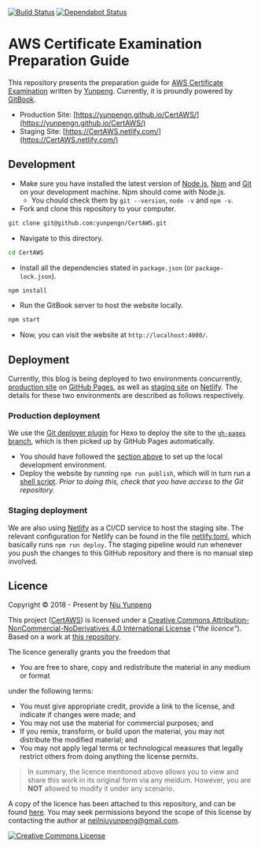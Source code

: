 [![Build Status](https://travis-ci.com/yunpengn/CertAWS.svg?branch=master)](https://travis-ci.com/yunpengn/CertAWS)
[![Dependabot Status](https://api.dependabot.com/badges/status?host=github&repo=yunpengn/CertAWS)](https://dependabot.com)

# AWS Certificate Examination Preparation Guide

This repository presents the preparation guide for [AWS Certificate Examination](https://aws.amazon.com/certification/) written by [Yunpeng](https://yunpengn.github.io/). Currently, it is proundly powered by [GitBook](https://github.com/GitbookIO/gitbook).

- Production Site: [https://yunpengn.github.io/CertAWS/](https://yunpengn.github.io/CertAWS/)
- Staging Site: [https://CertAWS.netlify.com/](https://CertAWS.netlify.com/)

## Development

- Make sure you have installed the latest version of [Node.js](https://nodejs.org/), [Npm](https://www.npmjs.com/) and [Git](https://git-scm.com/) on your development machine. Npm should come with Node.js.
	- You chould check them by `git --version`, `node -v` and `npm -v`.
- Fork and clone this repository to your computer.
```bash
git clone git@github.com:yunpengn/CertAWS.git
```
- Navigate to this directory.
```bash
cd CertAWS
```
- Install all the dependencies stated in `package.json` (or `package-lock.json`).
```bash
npm install
```
- Run the GitBook server to host the website locally.
```bash
npm start
```
- Now, you can visit the website at `http://localhost:4000/`.

## Deployment

Currently, this blog is being deployed to two environments concurrently, [production site](https://yunpengn.github.io/CertAWS/) on [GitHub Pages](https://pages.github.com/), as well as [staging site](https://CertAWS.netlify.com/) on [Netlify](https://www.netlify.com). The details for these two environments are described as follows respectively.

### Production deployment

We use the [Git deployer plugin](https://github.com/hexojs/hexo-deployer-git) for Hexo to deploy the site to the [`gh-pages` branch](https://github.com/yunpengn/CertAWS/tree/gh-pages), which is then picked up by GitHub Pages automatically.

- You should have followed the [section above](#development) to set up the local development environment.
- Deploy the website by running `npm run publish`, which will in turn run a [shell script](scripts/publish_gh_pages.sh). _Prior to doing this, check that you have access to the Git repository._

### Staging deployment

We are also using [Netlify](https://www.netlify.com) as a CI/CD service to host the staging site. The relevant configuration for Netlify can be found in the file [netlify.toml](netlify.toml), which basically runs `npm run deploy`. The staging pipeline would run whenever you push the changes to this GitHub repository and there is no manual step involved.

## Licence

Copyright &copy; 2018 - Present by [Niu Yunpeng](https://www.github.com/yunpengn/)

This project ([CertAWS](https://yunpengn.github.io/CertAWS/)) is licensed under a [Creative Commons Attribution-NonCommercial-NoDerivatives 4.0 International License](http://creativecommons.org/licenses/by-nc-nd/4.0/) (_"the licence"_). Based on a work at [this repository](https://github.com/yunpengn/CertAWS).

The licence generally grants you the freedom that
- You are free to share, copy and redistribute the material in any medium or format

under the following terms:
- You must give appropriate credit, provide a link to the license, and indicate if changes were made; and
- You may not use the material for commercial purposes; and
- If you remix, transform, or build upon the material, you may not distribute the modified material; and
- You may not apply legal terms or technological measures that legally restrict others from doing anything the license permits.

> In summary, the licence mentioned above allows you to view and share this work in its original form via any meidum. However, you are **NOT** allowed to modify it under any scenario.

A copy of the licence has been attached to this repository, and can be found [here](LICENSE.md). You may seek permissions beyond the scope of this license by contacting the author at [neilniuyunpeng@gmail.com](mailto:neilniuyunpeng@gmail.com).<br>

<a rel="license" href="http://creativecommons.org/licenses/by-nc-nd/4.0/">
	<img src="https://i.creativecommons.org/l/by-nc-nd/4.0/88x31.png" alt="Creative Commons License" style="border-width:0">
</a>
